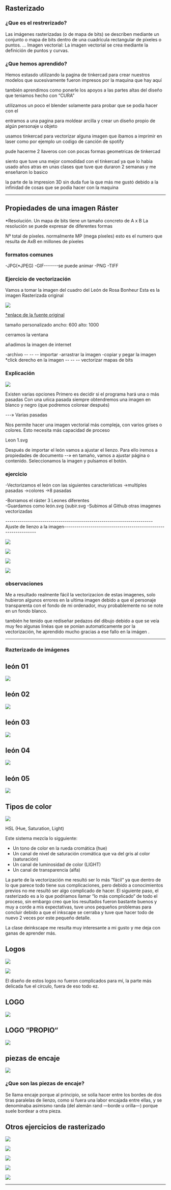 ## Rasterizado

### ¿Que es el restrerizado?

Las imágenes rasterizadas (o de mapa de bits) se describen mediante un conjunto o mapa de bits dentro de una cuadrícula rectangular de píxeles o puntos. ... Imagen vectorial: La imagen vectorial se crea mediante la definición de puntos y curvas.

### ¿Que hemos aprendido?

Hemos estasdo utilizando la pagina de tinkercad para crear nuestros modelos que sucesivamente fueron impresos por la maquina que hay aquí

también aprendimos como ponerle los apoyos a las partes altas del diseño que teniamos hecho con “CURA”

utilizamos un poco el blender solamente para probar que se podia hacer con el

entramos a una pagina para moldear arcilla y crear un diseño propio de algún personaje u objeto

usamos tinkercad para vectorizar alguna imagen que ibamos a imprimir en laser como por ejemplo un codigo de canción de spotify

pude hacerme 2 llaveros con con pocas formas geometricas de tinkercad

siento que tuve una mejor comodidad con el tinkercad ya que lo habia usado años atras en unas clases que tuve que duraron 2 semanas y me enseñaron lo basico

la parte de la impresion 3D sin duda fue la que más me gustó debido a la infinidad de cosas que se podia hacer con la maquina

-------

## Propiedades de una imagen Ráster

*Resolución. Un mapa de bits tiene un tamaño concreto de A x B
La resolución se puede expresar de diferentes formas

Nº total de píxeles. normalmente MP (mega píxeles)
esto es el numero que resulta de AxB en millones de píxeles

### formatos comunes

-JPG(*JPEG)
-GIF-------se puede animar
-PNG
-TIFF


### Ejercicio de vectorización

Vamos a tomar la imagen del cuadro del León de Rosa Bonheur
Esta es la imagen Rasterizada original 

![](https://github.com/Samael696/arduino/blob/main/511fdaef-910d-4148-9091-b2d19acdc2b5_832.jpg?raw=true)

[*enlace de la fuente original](https://www.museodelprado.es/coleccion/obra-de-arte/el-cid/19984271-9cb6-476d-8655-f012e1fec1bf) 



tamaño personalizado
ancho: 600
alto: 1000

cerramos la ventana

añadimos la imagen de internet 

-archivo -- -- -- importar
-arrastrar la imagen
-copiar y pegar la imagen
*click derecho en la imagen -- -- -- vectorizar mapas de bits


### Explicación 

![](https://github.com/Samael696/arduino/blob/main/Captura%20de%20pantalla%20de%202021-10-20%2012-51-47.png?raw=true)



Existen varias opciones
Primero es decidir si el programa hará una o más pasadas
Con una uńica pasada siempre obtendremos una imagen en blanco y negro (que podremos colorear después)


---» Varias pasadas

Nos permite hacer una imagen vectorial más compleja, con varios grises o colores. Esto necesita más capacidad de proceso

Leon 1.svg

Después de importar el león vamos a ajustar el lienzo. Para ello iremos a propiedades de documento --» en tamaño, vamos a ajustar página o contenido.
Seleccionamos la imagen y pulsamos el botón.


### ejercicio

-Vectorizamos el león con las siguientes características
→multiples pasadas
→colores
→8 pasadas


-Borramos el ráster                                         3 Leones diferentes             
-Guardamos como león.svg                                                                    {subir.svg
-Subimos al Github                                          otras imagenes vectorizadas




------------------------------------------------------------------------Ajuste de lienzo a la imagen----------------------------------------------------------------





![](https://raw.githubusercontent.com/Samael696/arduino/d8f92cff1e7e7869f4ef5ee0a6153285835888b6/le%C3%B3n1.svg)





![](https://github.com/Samael696/arduino/blob/main/Captura%20de%20pantalla%20de%202021-10-20%2013-28-06.png?raw=true)




![](https://raw.githubusercontent.com/Samael696/arduino/8f71b52e3476cac509ac1cb5f262d0896b59f40e/le%C3%B3n.svg)




![](https://raw.githubusercontent.com/Samael696/arduino/186b7a697afacdd2fd1444fc29ad4c08af31089d/goku.svg)





### observaciones

Me a resultado realmente fácil la vectorizacion de estas imagenes, solo hubieron algunos errores en la ultima imagen debido a que el personaje transparenta con el fondo de mi ordenador, muy probablemente no se note en un fondo blanco.

también he tenido que rediseñar pedazos del dibujo debido a que se veía muy feo algunas linéas que se ponian automaticamente por la vectorización, he aprendido mucho gracias a ese fallo en la imágen .


-----------------------------------------------------------------------------------------------------------------------------------------------------------


### Razterizado de imágenes 

## león 01
![](https://github.com/Samael696/1er-trimestre/blob/main/le%C3%B3n01.png?raw=true)

## león 02

![](https://github.com/Samael696/1er-trimestre/blob/main/le%C3%B3n02.png?raw=true)

## león 03

![](https://github.com/Samael696/1er-trimestre/blob/main/le%C3%B3n03.png?raw=true)

## león 04

![](https://github.com/Samael696/1er-trimestre/blob/main/le%C3%B3n04.png?raw=true)

## león 05

![](https://github.com/Samael696/1er-trimestre/blob/main/le%C3%B3n05.png?raw=true)


## Tipos de color

![](https://github.com/Samael696/1er-trimestre/blob/main/Captura%20de%20pantalla%20de%202021-10-27%2010-26-22.png?raw=true)

HSL (Hue, Saturation, Light)

Este sistema mezcla lo sigguiente:

- Un tono de color en la rueda cromática (hue)
- Un canal de nivel de saturación cromática que va del gris al color (saturación)
- Un canal de luminosidad de color (LIGHT)
- Un canal de transparencia (alfa)


La parte de la vectorización me resultó ser lo más “fácil“ ya que dentro de lo que parece todo tiene sus complicaciones, pero debido a conocimientos previos no me resultó ser algo complicado de hacer.
El siguiente paso, el rasterizado  es a lo que podriamos llamar “lo más complicado“ de todo el proceso, sin embargo creo que los resultados fueron bastante buenos y muy a corde a mis expectativas, tuve unos pequeños problemas para concluir debido a que el inkscape se cerraba y tuve que hacer todo de nuevo 2 veces por este pequeño detalle.

La clase deinkscape me resulta muy interesante a mi gusto y me deja con ganas de aprender más.


## Logos

![](https://github.com/Samael696/1er-trimestre/blob/main/Captura%20de%20pantalla%20de%202021-10-27%2012-41-53.png?raw=true)

![](https://github.com/Samael696/1er-trimestre/blob/main/Captura%20de%20pantalla%20de%202021-10-27%2012-42-26.png?raw=true)


El diseño de estos logos no fueron complicados para mí, la parte más delicada fue el círculo, fuera de eso todo ez. 

## LOGO 
![](https://raw.githubusercontent.com/Samael696/1er-trimestre/1b08d70c0d44f0012a0eb90db02a715a55412a2c/Favor2.svg)

## LOGO “PROPIO“

![](https://github.com/Samael696/1er-trimestre/blob/main/Captura%20de%20pantalla%20de%202021-10-27%2014-05-24.png?raw=true)


## piezas de encaje

![](https://github.com/Samael696/3D/blob/main/images/Captura%20de%20pantalla%20de%202022-02-10%2010-33-13.png?raw=true)

### ¿Que son las piezas de encaje?

Se llama encaje porque al principio, se solía hacer entre los bordes de dos tiras paralelas de lienzo,
como si fuera una labor encajada entre ellas, y se denominaba asimismo randa (del alemán rand —borde u orilla—) 
porque suele bordear a otra pieza.

## Otros ejercicios de rasterizado

![](https://github.com/Samael696/3D/blob/main/images/Captura%20de%20pantalla%20de%202022-02-10%2010-33-57.png?raw=true)

![](https://github.com/Samael696/3D/blob/main/images/Captura%20de%20pantalla%20de%202022-02-10%2010-34-47.png?raw=true)

![](https://github.com/Samael696/3D/blob/main/images/Captura%20de%20pantalla%20de%202022-02-10%2010-36-53.png?raw=true)

![](https://github.com/Samael696/3D/blob/main/images/Captura%20de%20pantalla%20de%202022-02-10%2010-37-23.png?raw=true)

![](https://github.com/Samael696/3D/blob/main/images/Captura%20de%20pantalla%20de%202022-02-10%2010-46-12.png?raw=true)

------------------


